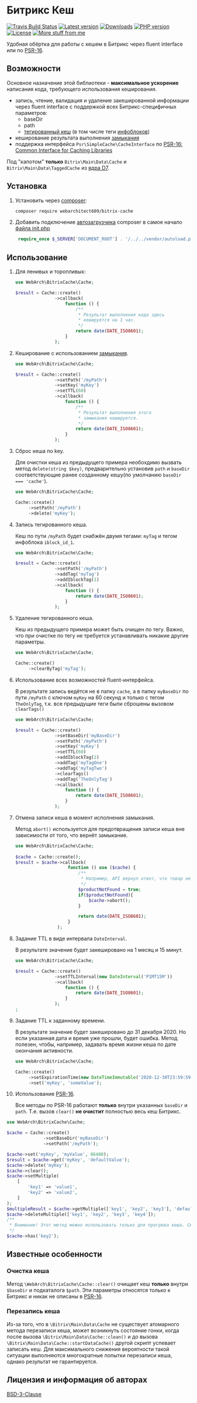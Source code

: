 Битрикс Кеш
===========
[![Travis Build Status](https://travis-ci.org/webarchitect609/bitrix-cache.svg?branch=master)](https://travis-ci.org/webarchitect609/bitrix-cache)
[![Latest version](https://img.shields.io/github/v/tag/webarchitect609/bitrix-cache?sort=semver)](https://github.com/webarchitect609/bitrix-cache/releases)
[![Downloads](https://img.shields.io/packagist/dt/webarchitect609/bitrix-cache)](https://packagist.org/packages/webarchitect609/bitrix-cache)
[![PHP version](https://img.shields.io/packagist/php-v/webarchitect609/bitrix-cache)](https://www.php.net/supported-versions.php)
[![License](https://img.shields.io/github/license/webarchitect609/bitrix-cache)](LICENSE.md)
[![More stuff from me](https://img.shields.io/badge/packagist-webarchitect609-blueviolet)](https://packagist.org/packages/webarchitect609/)

Удобная обёртка для работы с кешем в Битрикс через fluent interface или по
[PSR-16](https://www.php-fig.org/psr/psr-16/).

Возможности
-----------
Основное назначение этой библиотеки - **максимальное ускорение** написания кода, требующего использования кеширования.
- запись, чтение, валидация и удаление закешированной информации через fluent interface с поддержкой всех
    Битрикс-специфичных параметров:
    - baseDir
    - path
    - [тегированный кеш](https://dev.1c-bitrix.ru/learning/course/index.php?COURSE_ID=43&LESSON_ID=2978&LESSON_PATH=3913.4565.4780.2978)
    (в том числе теги [инфоблоков](https://dev.1c-bitrix.ru/learning/course/index.php?COURSE_ID=43&CHAPTER_ID=04610&LESSON_PATH=3913.4610))
- кеширование результата выполнения [замыкания](https://www.php.net/manual/ru/functions.anonymous.php)
- поддержка интерфейса `Psr\SimpleCache\CacheInterface` по
    [PSR-16: Common Interface for Caching Libraries](https://www.php-fig.org/psr/psr-16/) 

Под "капотом" **только** `Bitrix\Main\Data\Cache` и `Bitrix\Main\Data\TaggedCache` из
[ядра D7](https://dev.1c-bitrix.ru/learning/course/index.php?COURSE_ID=43&CHAPTER_ID=05062&LESSON_PATH=3913.5062).

Установка
---------
1. Установить через [composer](https://getcomposer.org/):

    ```bash
    composer require webarchitect609/bitrix-cache
    ```
2. Добавить подключение [автозагрузчика](https://getcomposer.org/doc/01-basic-usage.md#autoloading) composer в самое
начало [файла init.php](https://dev.1c-bitrix.ru/learning/course/index.php?COURSE_ID=43&LESSON_ID=2916&LESSON_PATH=3913.4776.2916)
    
   ```php
    require_once $_SERVER['DOCUMENT_ROOT'] . '/../../vendor/autoload.php';
    ```

Использование
-------------
1. Для ленивых и торопливых:

    ```php
    use WebArch\BitrixCache\Cache;
    
    $result = Cache::create()
                   ->callback(
                       function () {
                           /**
                            * Результат выполнения кода здесь
                            * кешируется на 1 час.
                            */
                           return date(DATE_ISO8601);
                       }
                   );
    ```

2. Кеширование с использованием [замыкания](https://www.php.net/manual/ru/functions.anonymous.php).

    ```php
    use WebArch\BitrixCache\Cache;
    
    $result = Cache::create()
                   ->setPath('/myPath')
                   ->setKey('myKey')
                   ->setTTL(60)
                   ->callback(
                       function () {
                           /**
                            * Результат выполнения этого
                            * замыкания кешируется.
                            */
                           return date(DATE_ISO8601);
                       }
                   );
    ```

3. Сброс кеша по key.
    
    Для очистки кеша из предыдущего примера необохдимо вызвать метод `delete(string $key)`, предварительно установив
    `path` и `baseDir` соответствующие ранее созданному кешу(по умолчанию `baseDir === 'cache'`).

    ```php
    use WebArch\BitrixCache\Cache;
    
    Cache::create()
         ->setPath('/myPath')
         ->delete('myKey');
    ```
4. Запись тегированного кеша.
    
    Кеш по пути `/myPath` будет снабжён двумя тегами: `myTag` и тегом инфоблока `iblock_id_1`.

    ```php
    use WebArch\BitrixCache\Cache;
    
    $result = Cache::create()
                   ->setPath('/myPath')
                   ->addTag('myTag')
                   ->addIblockTag(1)
                   ->callback(
                       function () {
                           return date(DATE_ISO8601);
                       }
                   );
    ```
5. Удаление тегированного кеша.
    
    Кеш из предыдущего примера может быть очищен по тегу. Важно, что при очистке по тегу не требуется устанавливать
    никакие другие параметры.
   
    ```php
    use WebArch\BitrixCache\Cache;
    
    Cache::create()
         ->clearByTag('myTag'); 
    ```
   
6. Использование всех возможностей fluent-интерфейса.

    В результате запись ведётся не в папку `cache`, а в папку `myBaseDir` по пути `/myPath` с ключом `myKey` на 60
    секунд и только с тегом `TheOnlyTag`, т.к. все предыдущие теги были сброшены вызовом `clearTags()`

    ```php
    use WebArch\BitrixCache\Cache;
    
    $result = Cache::create()
                   ->setBaseDir('myBaseDir')
                   ->setPath('/myPath')
                   ->setKey('myKey')
                   ->setTTL(60)
                   ->addIblockTag(2)
                   ->addTag('myTagOne')
                   ->addTag('myTagTwo')
                   ->clearTags()
                   ->addTag('TheOnlyTag')
                   ->callback(
                       function () {
                           return date(DATE_ISO8601);
                       }
                   );
    ```

7. Отмена записи кеша в момент исполнения замыкания.
    
    Метод `abort()` используется для предотвращения записи кеша вне зависимости от того, что вернёт замыкание.
    
    ```php
    use WebArch\BitrixCache\Cache;
        
    $cache = Cache::create();
    $result = $cache->callback(
                        function () use ($cache) {
                            /**
                             * Например, API вернул ответ, что товар не найден.
                             */
                            $productNotFound = true;
                            if($productNotFound){
                                $cache->abort();
                            }

                            return date(DATE_ISO8601);
                        }
                    );
    ```

8. Задание TTL в виде интервала `DateInterval`.
    
    В результате значение будет закешировано на 1 месяц и 15 минут.
    
    ```php
    use WebArch\BitrixCache\Cache;
   
    $result = Cache::create()
                   ->setTTLInterval(new DateInterval('P1MT15M'))
                   ->callback(
                       function () {
                           return date(DATE_ISO8601);
                       }
                   );
   ;
    ```

9. Задание TTL к заданному времени.
    
    В результате значение будет закешировано до 31 декабря 2020. Но если указанная дата и время уже прошли, будет
    ошибка. Метод полезен, чтобы, например, задавать время жизни кеша по дате окончания активности. 
    
    ```php
    use WebArch\BitrixCache\Cache;
    
    Cache::create()
         ->setExpirationTime(new DateTimeImmutable('2020-12-30T23:59:59', new DateTimeZone('+03:00')))
         ->set('myKey', 'someValue');
    ```
   
10. Использование [PSR-16](https://www.php-fig.org/psr/psr-16/).
    
    Все методы по PSR-16 работают **только** внутри указанных `baseDir` и `path`. Т.е. вызов `clear()` **не очистит**
    полностью весь кеш Битрикс.

   ```php
   use WebArch\BitrixCache\Cache;
   
   $cache = Cache::create()
                 ->setBaseDir('myBaseDir')
                 ->setPath('/myPath');
   
   $cache->set('myKey', 'myValue', 86400);
   $result = $cache->get('myKey', 'defaultValue');
   $cache->delete('myKey');
   $cache->clear();
   $cache->setMultiple(
       [
           'key1' => 'value1',
           'key2' => 'value2',
       ]
   );
   $multipleResult = $cache->getMultiple(['key1', 'key2', 'key3'], 'defaultValueForMissingMultiple');
   $cache->deleteMultiple(['key1', 'key2', 'key3', 'key4']);
   /**
    * Внимание! Этот метод можно использовать только для прогрева кеша. См. примечание к методу.
    */
   $cache->has('key2');
   ```

Известные особенности
---------------------

### Очистка кеша

Метод `\WebArch\BitrixCache\Cache::clear()` очищает кеш **только** внутри `$baseDir` и подкаталога `$path`. Эти
параметры относятся только к Битрикс и никак не описаны в [PSR-16](https://www.php-fig.org/psr/psr-16/).

### Перезапись кеша

Из-за того, что в `\Bitrix\Main\Data\Cache` не существует атомарного метода перезаписи кеша, может возникнуть состояние
гонки, когда после вызова `\Bitrix\Main\Data\Cache::clean()` и до вызова `\Bitrix\Main\Data\Cache::startDataCache()`
другой скрипт успевает записать кеш. Для максимального снижения вероятности такой ситуации выполняются многократные
попытки перезаписи кеша, однако результат не гарантируется.

Лицензия и информация об авторах
--------------------------------

[BSD-3-Clause](LICENSE.md)
